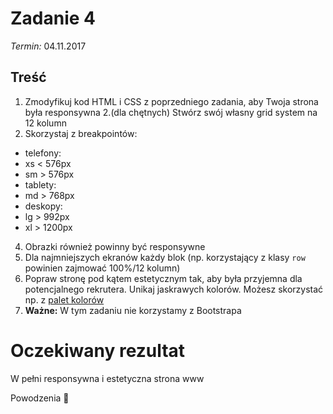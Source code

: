 # Zadanie 4
*Termin:* 04.11.2017

## Treść
1. Zmodyfikuj kod HTML i CSS z poprzedniego zadania, aby Twoja strona była responsywna
2.(dla chętnych) Stwórz swój własny grid system na 12 kolumn
3. Skorzystaj z breakpointów:
  * telefony:
  * xs < 576px
  * sm > 576px
  * tablety:
  * md > 768px
  * deskopy:
  * lg > 992px
  * xl > 1200px
4. Obrazki również powinny być responsywne
5. Dla najmniejszych ekranów każdy blok (np. korzystający z klasy `row` powinien zajmować 100%/12 kolumn)
6. Popraw stronę pod kątem estetycznym tak, aby była przyjemna dla potencjalnego rekrutera. Unikaj jaskrawych kolorów. Możesz skorzystać np. z [palet kolorów](https://www.w3schools.com/colors/colors_palettes.asp)
1. **Ważne:** W tym zadaniu nie korzystamy z Bootstrapa

# Oczekiwany rezultat
W pełni responsywna i estetyczna strona www

Powodzenia :muscle:
